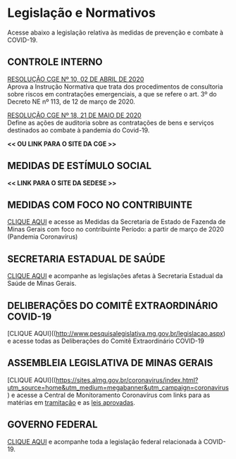 # Legislação e Normativos

Acesse abaixo a legislação relativa às medidas de prevenção e combate à COVID-19.

## CONTROLE INTERNO

[RESOLUÇÃO CGE Nº 10, 02 DE ABRIL DE 2020](http://www.cge.mg.gov.br/phocadownload/arquivos_diversos/pdf/Resolucoes_AUGE_Consultorias%201.pdf)  
Aprova a Instrução Normativa que trata dos procedimentos de consultoria sobre riscos em contratações emergenciais, a que se refere o art. 3º do Decreto NE nº 113, de 12 de março de 2020.

[RESOLUÇÃO CGE Nº 18, 21 DE MAIO DE 2020](http://jornal.iof.mg.gov.br/xmlui/bitstream/handle/123456789/234516/caderno1_2020-05-22%202.pdf?sequence=1)  
Define as ações de auditoria sobre as contratações de bens e serviços destinados ao combate à pandemia do Covid-19.

**<< OU LINK PARA O SITE DA CGE >>**


## MEDIDAS DE ESTÍMULO SOCIAL

**<< LINK PARA O SITE DA SEDESE >>**


## MEDIDAS COM FOCO NO CONTRIBUINTE

[CLIQUE AQUI](http://www.fazenda.mg.gov.br/coronavirus/contribuintes/) e acesse as Medidas da Secretaria de Estado de Fazenda de Minas Gerais com foco no contribuinte
Período: a partir de março de 2020 (Pandemia Coronavírus)

## SECRETARIA ESTADUAL DE SAÚDE

[CLIQUE AQUI](http://coronavirus.saude.mg.gov.br/legislacoes) e acompanhe as legislações afetas à Secretaria Estadual da Saúde de Minas Gerais.

## DELIBERAÇÕES DO COMITÊ EXTRAORDINÁRIO COVID-19

[CLIQUE AQUI]((http://www.pesquisalegislativa.mg.gov.br/legislacao.aspx) e acesse todas as Deliberações do Comitê Extraordinário COVID-19

## ASSEMBLEIA LEGISLATIVA DE MINAS GERAIS

[CLIQUE AQUI]((https://sites.almg.gov.br/coronavirus/index.html?utm_source=home&utm_medium=megabanner&utm_campaign=coronavirus) e acesse a Central de Monitoramento Coronavírus com links para as matérias em [tramitação](https://www.almg.gov.br/atividade_parlamentar/tramitacao_projetos/index.html?advanced=advanced&first=false&search=odp&pagina=1&aba=js_tabpesquisaAvancada&txtPalavras=%28pec+ou+pl+ou+plc+ou+pre%29.prop.+e+tramitacao.domi.+e+coronavirus.obse.&txtEmTram=on&txtTramEnc=on) e as [leis aprovadas](https://sites.almg.gov.br/coronavirus/acoes-almg/leis-aprovadas.html).

## GOVERNO FEDERAL

[CLIQUE AQUI](http://www4.planalto.gov.br/legislacao/portal-legis/legislacao-covid-19) e acompanhe toda a legislação federal relacionada à COVID-19.
